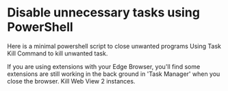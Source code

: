 # Disable unnecessary tasks using PowerShell
Here is a minimal powershell script to close unwanted programs 
Using Task Kill Command to kill unwanted task.

If you are using extensions with your Edge Browser, you'll find some extensions are still working in the back ground in 'Task Manager' when you close the browser.
Kill Web View 2 instances.

